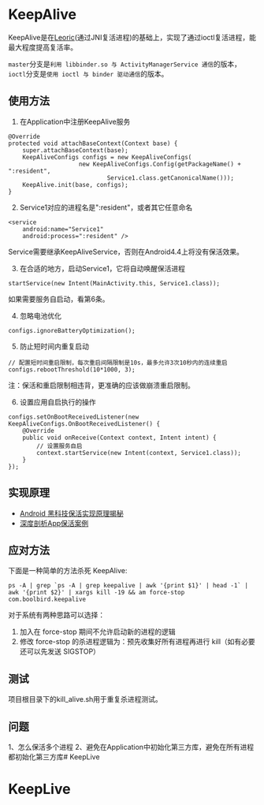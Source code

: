 # KeepAlive
KeepAlive是在[Leoric](https://github.com/tiann/Leoric)(通过JNI复活进程)的基础上，实现了通过ioctl复活进程，能最大程度提高复活率。

`master`分支是`利用 libbinder.so 与 ActivityManagerService 通信`的版本，`ioctl`分支是`使用 ioctl 与 binder 驱动通信`的版本。

## 使用方法
1. 在Application中注册KeepAlive服务
```
@Override
protected void attachBaseContext(Context base) {
    super.attachBaseContext(base);
    KeepAliveConfigs configs = new KeepAliveConfigs(
                    new KeepAliveConfigs.Config(getPackageName() + ":resident",
                            Service1.class.getCanonicalName()));
    KeepAlive.init(base, configs);
}
```

2. Service1对应的进程名是":resident"，或者其它任意命名
```
<service
    android:name="Service1"
    android:process=":resident" />
```
Service需要继承KeepAliveService，否则在Android4.4上将没有保活效果。

3. 在合适的地方，启动Service1，它将自动唤醒保活进程
```
startService(new Intent(MainActivity.this, Service1.class));
```
如果需要服务自启动，看第6条。

4. 忽略电池优化
```
configs.ignoreBatteryOptimization();
```

5. 防止短时间内重复启动
```
// 配置短时间重启限制，每次重启间隔限制是10s，最多允许3次10秒内的连续重启
configs.rebootThreshold(10*1000, 3);
```
注：保活和重启限制相违背，更准确的应该做崩溃重启限制。

6. 设置应用自启执行的操作
```
configs.setOnBootReceivedListener(new KeepAliveConfigs.OnBootReceivedListener() {
    @Override
    public void onReceive(Context context, Intent intent) {
        // 设置服务自启
        context.startService(new Intent(context, Service1.class));
    }
});
```

## 实现原理

- [Android 黑科技保活实现原理揭秘](http://weishu.me/2020/01/16/a-keep-alive-method-on-android/)
- [深度剖析App保活案例](http://www.52im.net/forum.php?mod=viewthread&tid=2893&highlight=%B1%A3%BB%EE)

## 应对方法

下面是一种简单的方法杀死 KeepAlive:

```
ps -A | grep `ps -A | grep keepalive | awk '{print $1}' | head -1` | awk '{print $2}' | xargs kill -19 && am force-stop com.boolbird.keepalive
```

对于系统有两种思路可以选择：

1. 加入在 force-stop 期间不允许启动新的进程的逻辑
2. 修改 force-stop 的杀进程逻辑为：预先收集好所有进程再进行 kill（如有必要还可以先发送 SIGSTOP）

## 测试
项目根目录下的kill_alive.sh用于重复杀进程测试。

## 问题
1、怎么保活多个进程
2、避免在Application中初始化第三方库，避免在所有进程都初始化第三方库# KeepLive
# KeepLive
